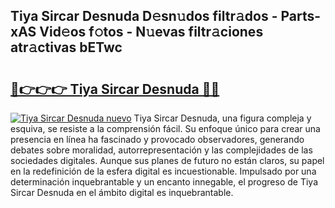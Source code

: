 ## Tiya Sircar Desnuda D𝚎sn𝚞dos filtr𝚊dos - Parts-xAS Vid𝚎os f𝚘tos - N𝚞evas filtr𝚊ciones atr𝚊ctivas bETwc

# <h2><a href="http://mbagry3.tromn.icu/?c=Tiya+Sircar+Desnuda">🔗👉👉👉 Tiya Sircar Desnuda 🔗🔗</a></h2>

[![Tiya Sircar Desnuda nuevo](https://i.imgur.com/pEAQMta.gif)](http://mbagry3.tromn.icu/?c=Tiya+Sircar+Desnuda)
Tiya Sircar Desnuda, una figura compleja y esquiva, se resiste a la comprensión fácil. Su enfoque único para crear una presencia en línea ha fascinado y provocado observadores, generando debates sobre moralidad, autorrepresentación y las complejidades de las sociedades digitales. Aunque sus planes de futuro no están claros, su papel en la redefinición de la esfera digital es incuestionable. Impulsado por una determinación inquebrantable y un encanto innegable, el progreso de Tiya Sircar Desnuda en el ámbito digital es inquebrantable.
